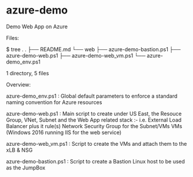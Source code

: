 # azure-demo

Demo Web App on Azure


Files:

$ tree .
.
├── README.md
└── web
    ├── azure-demo-bastion.ps1
    ├── azure-demo-web.ps1
    ├── azure-demo-web_vm.ps1
    └── azure-demo_env.ps1

1 directory, 5 files


Overview:

azure-demo_env.ps1 : Global default parameters to enforce a standard naming convention for Azure resources

azure-demo-web.ps1 : Main script to create under US East, the Resouce Group, VNet, Subnet and the Web App related stack :-
  i.e.
  External Load Balancer plus it rule(s)
  Network Security Group for the Subnet/VMs
  VMs (Windows 2016 running IIS for the web service)

azure-demo-web_vm.ps1 : Script to create the VMs and attach them to the xLB & NSG

azure-demo-bastion.ps1 : Script to create a Bastion Linux host to be used as the JumpBox

